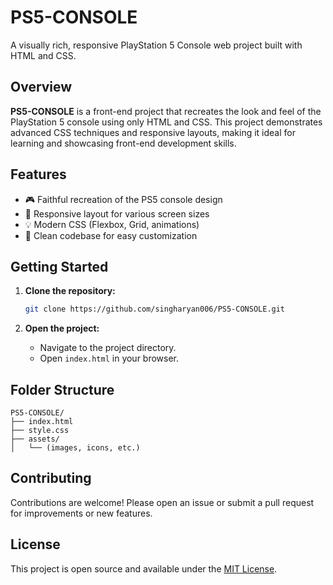 
# PS5-CONSOLE

A visually rich, responsive PlayStation 5 Console web project built with HTML and CSS.

## Overview

**PS5-CONSOLE** is a front-end project that recreates the look and feel of the PlayStation 5 console using only HTML and CSS. This project demonstrates advanced CSS techniques and responsive layouts, making it ideal for learning and showcasing front-end development skills.

## Features

- 🎮 Faithful recreation of the PS5 console design  
- 📱 Responsive layout for various screen sizes  
- 💡 Modern CSS (Flexbox, Grid, animations)  
- 🌙 Clean codebase for easy customization  

## Getting Started

1. **Clone the repository:**
   ```bash
   git clone https://github.com/singharyan006/PS5-CONSOLE.git
   ```

2. **Open the project:**
   - Navigate to the project directory.
   - Open `index.html` in your browser.

## Folder Structure

```
PS5-CONSOLE/
├── index.html
├── style.css
├── assets/
│   └── (images, icons, etc.)
```
## Contributing

Contributions are welcome! Please open an issue or submit a pull request for improvements or new features.

## License

This project is open source and available under the [MIT License](LICENSE).
